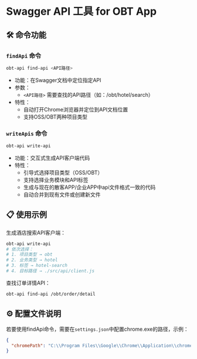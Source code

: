 # Swagger API 工具 for OBT App

## 🛠️ 命令功能

### `findApi` 命令
```bash
obt-api find-api <API路径>
```
- 功能：在Swagger文档中定位指定API
- 参数：
  - `<API路径>` 需要查找的API路径（如：/obt/hotel/search）
- 特性：
  - 自动打开Chrome浏览器并定位到API文档位置
  - 支持OSS/OBT两种项目类型

### `writeApis` 命令
```bash
obt-api write-api
```
- 功能：交互式生成API客户端代码
- 特性：
  - 引导式选择项目类型（OSS/OBT）
  - 支持选择业务模块和API标签
  - 生成与现在的散客APP/企业APP中api文件格式一致的代码
  - 自动合并到现有文件或创建新文件

## 📋 使用示例

生成酒店搜索API客户端：
```bash
obt-api write-api
# 依次选择：
# 1. 项目类型 → obt
# 2. 业务类型 → hotel
# 3. 标签 → hotel-search
# 4. 目标路径 → ./src/api/client.js
```

查找订单详情API：
```bash
obt-api find-api /obt/order/detail
```

## ⚙️ 配置文件说明
若要使用findApi命令，需要在`settings.json`中配置chrome.exe的路径，示例：
```json
{
  "chromePath": "C:\\Program Files\\Google\\Chrome\\Application\\chrome.exe",
}
```

        